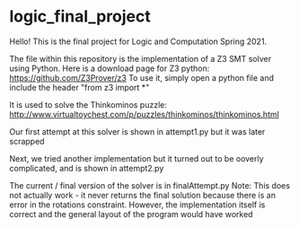 # logic_final_project

Hello! This is the final project for Logic and Computation Spring 2021.

The file within this repository is the implementation of a Z3 SMT solver using Python. 
Here is a download page for Z3 python: https://github.com/Z3Prover/z3
  To use it, simply open a python file and include the header "from z3 import *"

It is used to solve the Thinkominos puzzle: http://www.virtualtoychest.com/p/puzzles/thinkominos/thinkominos.html

Our first attempt at this solver is shown in attempt1.py but it was later scrapped 

Next, we tried another implementation but it turned out to be ooverly complicated, and is shown in attempt2.py

The current / final version of the solver is in finalAttempt.py
Note: This does not actually work - it never returns the final solution because there is an error in the 
        rotations constraint. However, the implementation itself is correct and the general layout of the 
        program would have worked 
